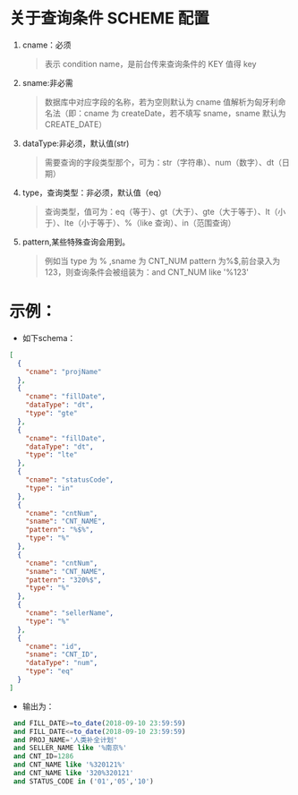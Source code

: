 # 关于查询条件 SCHEME 配置

1. cname：必须

   > 表示 condition name，是前台传来查询条件的 KEY 值得 key

2. sname:非必需

   > 数据库中对应字段的名称，若为空则默认为 cname 值解析为匈牙利命名法（即：cname 为 createDate，若不填写 sname，sname 默认为 CREATE_DATE）

3. dataType:非必须，默认值(str)

   > 需要查询的字段类型那个，可为：str（字符串）、num（数字）、dt（日期）

4. type，查询类型：非必须，默认值（eq）

   > 查询类型，值可为：eq（等于）、gt（大于）、gte（大于等于）、lt（小于）、lte（小于等于）、%（like 查询）、in（范围查询）

5. pattern,某些特殊查询会用到。
   > 例如当 type 为 % ,sname 为 CNT_NUM pattern 为%$,前台录入为 123，则查询条件会被组装为：and CNT_NUM like '%123'

# 示例：
* 如下schema：

``` json
[
  {
    "cname": "projName"
  },
  {
    "cname": "fillDate",
    "dataType": "dt",
    "type": "gte"
  },
  {
    "cname": "fillDate",
    "dataType": "dt",
    "type": "lte"
  },
  {
    "cname": "statusCode",
    "type": "in"
  },
  {
    "cname": "cntNum",
    "sname": "CNT_NAME",
    "pattern": "%$%",
    "type": "%"
  },
  {
    "cname": "cntNum",
    "sname": "CNT_NAME",
    "pattern": "320%$",
    "type": "%"
  },
  {
    "cname": "sellerName",
    "type": "%"
  },
  {
    "cname": "id",
    "sname": "CNT_ID",
    "dataType": "num",
    "type": "eq"
  }
]

```
* 输出为：
``` SQL
 and FILL_DATE>=to_date(2018-09-10 23:59:59) 
 and FILL_DATE<=to_date(2018-09-10 23:59:59) 
 and PROJ_NAME='人类补全计划' 
 and SELLER_NAME like '%南京%' 
 and CNT_ID=1286 
 and CNT_NAME like '%320121%' 
 and CNT_NAME like '320%320121' 
 and STATUS_CODE in ('01','05','10') 
```
